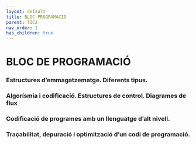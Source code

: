 ```yaml
---
layout: default
title: BLOC PROGRAMACIÓ
parent: TIC2
nav_order: 1
has_children: true
---
```

# BLOC DE PROGRAMACIÓ
### Estructures d’emmagatzematge. Diferents tipus.
### Algorísmia i codificació. Estructures de control. Diagrames de flux
### Codificació de programes amb un llenguatge d’alt nivell.     
### Traçabilitat, depuració i optimització d’un codi de programació.